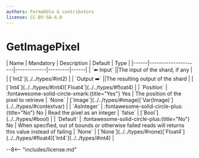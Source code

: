```yaml
---
authors: Formabble & contributors
license: CC-BY-SA-4.0
---
```



# GetImagePixel

<div class="sh-parameters" markdown="1">
| Name | Mandatory | Description | Default | Type |
|------|---------------------|-------------|---------|------|
| `⬅️ Input` ||The input of the shard, if any | | [`Int2`](../../types/#int2) |
| `Output ➡️` ||The resulting output of the shard | | [`Int4`](../../types/#int4)[`Float4`](../../types/#float4) |
| `Position` | :fontawesome-solid-circle-xmark:{title="Yes"} Yes  | The position of the pixel to retrieve | `None` | [`Image`](../../types/#image)[`Var(Image)`](../../types/#contextvar) |
| `AsInteger` | :fontawesome-solid-circle-plus:{title="No"} No  | Read the pixel as an integer | `false` | [`Bool`](../../types/#bool) |
| `Default` | :fontawesome-solid-circle-plus:{title="No"} No  | When specified, out of bounds or otherwise failed reads will returns this value instead of failing | `None` | [`None`](../../types/#none)[`Float4`](../../types/#float4)[`Int4`](../../types/#int4) |

</div>



--8<-- "includes/license.md"

